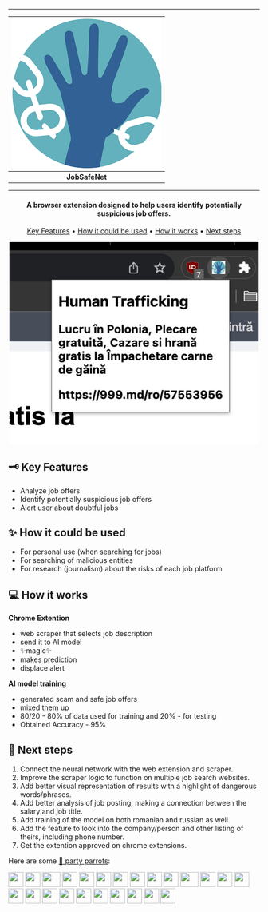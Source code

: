 <div align="center">
  
---
  
| ![JobSafeNet Logo](https://github.com/nastisha9/Hack_Against_Human_Trafficking/blob/main/img/hackathon.png) |
|:--:|
| **JobSafeNet** |

---
</div>

<h4 align="center">A browser extension designed to help users identify potentially suspicious job offers.</h4>

<p align="center">
  <a href="#key-features">Key Features</a> •
  <a href="#how-to-use">How it could be used</a> •
  <a href="#how-it-works">How it works</a> •
  <a href="#next-steps">Next steps</a>
</p>

<p align="center">
<img src="https://github.com/nastisha9/Hack_Against_Human_Trafficking/blob/main/img/extension.jpg" alt="JobSafeNet" width="500">
</p>

## 🗝️ Key Features

* Analyze job offers
* Identify potentially suspicious job offers
* Alert user about doubtful jobs

## ✨ How it could be used

* For personal use (when searching for jobs)
* For searching of malicious entities
* For research  (journalism) about the risks of each job platform

## 💻 How it works
**Chrome Extention**
- web scraper that selects job description
- send it to AI model
- ✨magic✨
- makes prediction
- displace alert

**AI model training**
- generated scam and safe job offers
- mixed them up
- 80/20 - 80% of data used for training and 20% - for testing
- Obtained Accuracy - 95% 

## 📍 Next steps

1. Connect the neural network with the web extension and scraper.
2. Improve the scraper logic to function on multiple job search websites.
3. Add better visual representation of results with a highlight of dangerous words/phrases.
4. Add better analysis of job posting, making a connection between the salary and job title.
5. Add training of the model on both romanian and russian as well.
6. Add the feature to look into the company/person and other listing of theirs, including phone number.
7. Get the extention approved on chrome extensions.


Here are some [🦜 party parrots](https://cultofthepartyparrot.com):

<div>
    <img src="https://cultofthepartyparrot.com/parrots/hd/githubparrot.gif" width="30" height="30"/>
    <img src="https://cultofthepartyparrot.com/flags/hd/indiaparrot.gif" width="30" height="30"/>
    <img src="https://cultofthepartyparrot.com/parrots/asyncparrot.gif" width="36" height="30"/>
    <img src="https://cultofthepartyparrot.com/parrots/hd/exceptionallyfastparrot.gif" width="30" height="30"/>
    <img src="https://cultofthepartyparrot.com/parrots/hd/60fpsparrot.gif" width="30" height="30"/>
    <img src="https://cultofthepartyparrot.com/parrots/hd/jumpingparrot.gif" width="30" height="30"/>
    <img src="https://cultofthepartyparrot.com/parrots/hd/opensourceparrot.gif" width="30" height="30"/>
    <img src="https://cultofthepartyparrot.com/parrots/hd/dealwithitnowparrot.gif" width="30" height="30"/>
    <img src="https://cultofthepartyparrot.com/parrots/hd/hypnoparrotlight.gif" width="30" height="30"/>
    <img src="https://cultofthepartyparrot.com/parrots/databaseparrot.gif" width="30" height="30"/>
    <img src="https://cultofthepartyparrot.com/parrots/fixparrot.gif" width="36" height="30"/>
    <img src="https://cultofthepartyparrot.com/parrots/hd/laptop_parrot.gif" width="30" height="30"/>
    <img src="https://cultofthepartyparrot.com/parrots/hd/spinningparrot.gif" width="30" height="30"/>
    <img src="https://cultofthepartyparrot.com/parrots/hd/levitationparrot.gif" width="30" height="30"/>
    <img src="https://cultofthepartyparrot.com/parrots/hd/meldparrot.gif" width="30" height="30"/>
    <img src="https://cultofthepartyparrot.com/parrots/slomoparrot.gif" width="30" height="30"/>
    <img src="https://cultofthepartyparrot.com/parrots/hd/moonwalkingparrot.gif" width="30" height="30"/>
    <img src="https://cultofthepartyparrot.com/parrots/hd/stableparrot.gif" width="30" height="30"/>
    <img src="https://cultofthepartyparrot.com/parrots/hd/scienceparrot.gif" width="30" height="30"/>
    <img src="https://cultofthepartyparrot.com/parrots/hd/pirateparrot.gif" width="30" height="30"/>
    <img src="https://cultofthepartyparrot.com/parrots/hd/footballparrot.gif" width="30" height="30"/>
    <img src="https://cultofthepartyparrot.com/parrots/hd/illuminatiparrot.gif" width="30" height="30"/>
    <img src="https://cultofthepartyparrot.com/parrots/hd/hypnoparrotdark.gif" width="30" height="30"/>
    <img src="https://cultofthepartyparrot.com/parrots/hd/mustacheparrot.gif" width="30" height="30"/>
</div>
